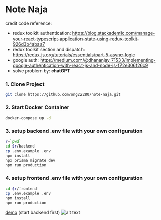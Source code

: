 # Note Naja

credit code reference:
  - redux toolkit authentication: https://blog.stackademic.com/manage-your-react-typescript-application-state-using-redux-toolkit-926d3b4abaa7
  - redux toolkit section and dispatch: https://redux.js.org/tutorials/essentials/part-5-async-logic
  - google auth: https://medium.com/@dhananjay_71533/implementing-google-authentication-with-react-js-and-node-js-f72e306f26c9
  - solve problem by: **chatGPT**

### 1. Clone Project
```bash
git clone https://github.com/ong22280/note-naja.git
```

### 2. Start Docker Container
```bash
docker-compose up -d
```

### 3. setup backend .env file with your own configuration
```bash
r=`pwd`
cd $r/backend
cp .env.example .env
npm install
npx prisma migrate dev
npm run production
```

### 4. setup frontend .env file with your own configuration
```bash
cd $r/frontend
cp .env.example .env
npm install
npm run production
```

[demo](https://note-naja.sittipong.dev/) (start backend first)
![alt text](https://scontent.fbkk10-1.fna.fbcdn.net/v/t1.15752-9/423455114_955624422828717_3405819964570147282_n.png?_nc_cat=105&ccb=1-7&_nc_sid=8cd0a2&_nc_eui2=AeE0SRB4RryVK4QGfmcuNyMNiGMxf9kityeIYzF_2SK3JxXTult3XpRu_GnZ2SoTb2xWZM2NOXKuh0GxLm9hhXIE&_nc_ohc=1f7nC02M644AX8FDV1A&_nc_ht=scontent.fbkk10-1.fna&oh=03_AdRMmPgjKPuSVz0DacIJBQqq4yOjtQkyWTsMt9m9Jqvd8A&oe=65F1B737)
